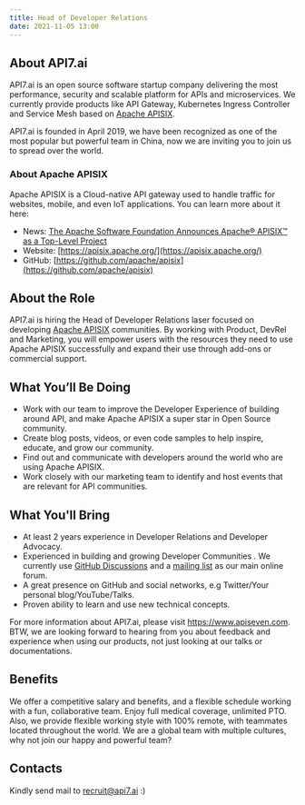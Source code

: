```yaml
---
title: Head of Developer Relations
date: 2021-11-05 13:00
---
```


## About API7.ai

API7.ai is an open source software startup company delivering the most performance, security and scalable platform for APIs and microservices. We currently provide products like API Gateway, Kubernetes Ingress Controller and Service Mesh based on [Apache APISIX](https://apisix.apache.org/).

API7.ai is founded in April 2019, we have been recognized as one of the most popular but powerful team in China, now we are inviting you to join us to spread over the world.

### About Apache APISIX

Apache APISIX is a Cloud-native API gateway used to handle traffic for websites, mobile, and even IoT applications. You can learn more about it here:

- News: [The Apache Software Foundation Announces Apache® APISIX™ as a Top-Level Project](https://www.globenewswire.com/en/news-release/2020/07/15/2062676/17401/en/The-Apache-Software-Foundation-Announces-Apache-APISIX-as-a-Top-Level-Project.html)
- Website: [https://apisix.apache.org/](https://apisix.apache.org/)
- GitHub: [https://github.com/apache/apisix](https://github.com/apache/apisix)

## About the Role

API7.ai is hiring the Head of Developer Relations laser focused on developing [Apache APISIX](https://apisix.apache.org/) communities. By working with Product, DevRel and Marketing, you will empower users with the resources they need to use Apache APISIX successfully and expand their use through add-ons or commercial support.

## What You’ll Be Doing

- Work with our team to improve the Developer Experience of building around API, and make Apache APISIX a super star in Open Source community.
- Create blog posts, videos, or even code samples to help inspire, educate, and grow our community.
- Find out and communicate with developers around the world who are using Apache APISIX.
- Work closely with our marketing team to identify and host events that are relevant for API communities.

## What You'll Bring

- At least 2 years experience in Developer Relations and Developer Advocacy.
- Experienced in building and growing Developer Communities . We currently use [GitHub Discussions](https://github.com/apache/apisix/discussions) and a [mailing list](https://apisix.apache.org/docs/general/subscribe-guide) as our main online forum.
- A great presence on GitHub and social networks, e.g Twitter/Your personal blog/YouTube/Talks.
- Proven ability to learn and use new technical concepts.

For more information about API7.ai, please visit https://www.apiseven.com. BTW, we are looking forward to hearing from you about feedback and experience when using our products, not just looking at our talks or documentations.

## Benefits

We offer a competitive salary and benefits, and a flexible schedule working with a fun, collaborative team. Enjoy full medical coverage, unlimited PTO. Also, we provide flexible working style with 100% remote, with teammates located throughout the world.
We are a global team with multiple cultures, why not join our happy and powerful team?

## Contacts

Kindly send mail to [recruit@api7.ai](mailto:recruit@api7.ai) :)
